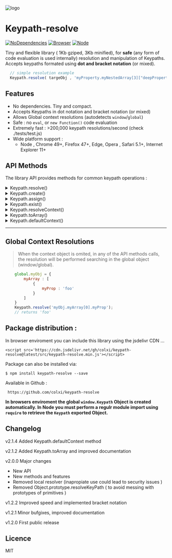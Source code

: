 ![logo](https://cdn.rawgit.com/colxi/keypath-resolve/f6782ad8/logo.png)

# Keypath-resolve
[![NoDependencies](https://img.shields.io/badge/dependencies-none-green.svg)](https://github.com/colxi/midi-parser-js)
[![Browser](https://img.shields.io/badge/browser-compatible-blue.svg)](https://github.com/colxi/midi-parser-js)
[![Node](https://img.shields.io/badge/node-compatible-brightgreen.svg)](https://www.npmjs.com/package/midi-parser-js)

Tiny and flexible library ( 1Kb gziped, 3Kb minified), for **safe** (any form  of code evaluation is used internally) resolution and manipulation of Keypaths. Accepts keypaths formated using **dot and bracket notation** (or mixed). 

```javascript
  // simple resolution example
  Keypath.resolve( targeObj , 'myProperty.myNestedArray[3]["deepProperty"]' )
```
## Features 
- No dependencies. Tiny and compact.
- Accepts Keypaths in dot notation and bracket notation (or mixed)
- Allows Global context resolutions (autodetects `window`/`global`)
- Safe : no `eval`, or `new Function()` code evaluation
- Extremely fast : >200,000 keypath resolutions/second (check ./tests/test.js)
- Wide platform support : 
  - Node , Chrome 49+, Firefox 47+, Edge, Opera , Safari 5.1+, Internet Explorer 11+

## API Methods
The library API provides methods for common keypath operations :

<details><summary>Keypath.resolve()</summary>
<p>
  
### Keypath.resolve()
---

Resolves the value of the provided keypath . If the keypath does not exist in the object triggers an error.
> **Keypath.resolve(  [contextObject ,]  keypath )**

- **`contextObject`** : (optional) Object to use as target object. If omited, global object is used instead.
- **`keyPath`**: String representing the keyPath to resolve.


```javascript
    const myObj = {
        myArray : [ 
            {
                myProp : 'foo'
            }
        ]
    }
    Keypath.resolve(myObj, 'myArray[0].myProp');   
    Keypath.resolve(myObj, 'myArray.0["myProp"]');   
    Keypath.resolve(myObj, "myArray['0'].myProp");   
    // all return 'foo'
```
</details>


<details><summary>Keypath.create()</summary>
<p>
  
### Keypath.create()
---

Creates the provided keypath structure, as a sequence of objects or arrays, according to the keypath string.

> **Keypath.create(  [contextObject ,]  keypath )**

- **`contextObject`** : (optional) Object to use as target object. If omited, global object is used instead.
- **`keyPath`**: String representing the keyPath to create.


```javascript
    const myObj = {}
    Keypath.create(myObj, 'myNested["myProp"]');   
    // creates the following object structure :
    // myObj.myNested.myProp , and sets the last property
    // value to undefined. Returns undefined
```
</details>


<details><summary>Keypath.assign()</summary>
<p>
  
### Keypath.assign()
---

Resolves the provided keypath and assigns to it the provided value. If the keypath does not exist in the object triggers an error.

> **Keypath.assign(  [contextObject ,]  keypath, value )**

- **`contextObject`** : (optional) Object to use as target object. If omited, global object is used instead.
- **`keyPath`**: String representing the keyPath to create.
- **`value`** : Value to set to the keypath resolution item

```javascript
    const myObj = {
    	myProp : undefined
    }
    Keypath.assign(myObj, 'myProp', 'foo');   
    // Assigns 'foo' to myProp and returns foo'
```
</details>


<details><summary>Keypath.exist()</summary>
<p>
  
### Keypath.exist()
---

Tries to resolve the provided keypath, if succeeds returns true, if fails returns false. 
> **Keypath.exist(  [contextObject ,]  keypath )**

- **`contextObject`** : (optional) Object to use as target object. If omited, global object is used instead.
- **`keyPath`**: String representing the keyPath to create.

```javascript
    const myObj = {
    	myProp : [111,222,333,444]
    }
    Keypath.exist(myObj, 'myProp[2]' );   
    // Returns true
```
</details>


<details><summary>Keypath.resolveContext()</summary>
<p>
  
### Keypath.resolveContext()
---

Resolves the provided keypath and returns an object containing the context of the resolution and the name of the property to retrieve the value. If the keypath cannot be resolved, triggers an error.
> **Keypath.resolveContext(  [contextObject ,]  keypath )**

- **`contextObject`** : (optional) Object to use as target object. If omited, global object is used instead.
- **`keyPath`**: String representing the keyPath to create.

```javascript
    const myObj = {
    	myNested:  {
            first: 'foo',
            second : 'bar'
        }
    }
    Keypath.resolveContext(myObj, 'myProp.myNested.first]' );   
    // Returns Object :
    // { context: {first: 'foo', second: 'bar'} , property:'first' }
```
</details>


<details><summary>Keypath.toArray()</summary>
<p>
  
### Keypath.toArray()
---

Returns an array with the keys of the provided keypath. Returns false if the keypath is not properly formated
> **Keypath.toArray( keypath )**

- **`keyPath`**: String representing the keyPath to create.

```javascript
    Keypath.exist('myProp[2].myNested["deepProp"]' );   
    // Returns ['myProp', '2','myNested','deepProp'] 
```
</details>


<details><summary>Keypath.defaultContext()</summary>
<p>
  
### Keypath.defaultContext()
---

Set the context to be used by default, when no context is provided to the API collection methods calls (by default: global/windowd).
> **Keypath.defaultContext( context )**

- **`context`**: Reference to the object to be used as default context.

```javascript
    myObj= {
        myProo:'foo'
    }
    Keypath.defaultContext( myObj );   
    Keypath.resolve('myProp');
    // Returns 'foo'
    Keypath.exist('myProp');
    // Returns true
    // (...)
```
</details>

---

## Global Context Resolutions

> When the context object is omited, in any of the API methods calls, the resolution will be performed searching in the global object (window/global).



```javascript
    global.myObj = {
        myArray : [ 
            {
                myProp : 'foo'
            }
        ]
    }
    Keypath.resolve('myObj.myArray[0].myProp');   
    // returns 'foo'
```

## Package distribution :

In browser enviroment you can include this library using the jsdelivr CDN ...

```
<script src='https://cdn.jsdelivr.net/gh/colxi/keypath-resolve@latest/src/keypath-resolve.min.js'></script>
```

Package can also be installed via:

```
$ npm install keypath-resolve --save
```

Available in Github :
```
 https://github.com/colxi/keypath-resolve
```

**In browsers enviroment the global `window.Keypath`  Object is created automatically.  In Node you must perform a regulr module import using  `require` to retrieve the  `Keypath`  exported Object.**

## Changelog
v2.1.4 Added Keypath.defaultContext method

v2.1.2 Added Keypath.toArray and improved documentation

v2.0.0 Major changes 

- New API  
- New methods and features
- Removed local resolver (inapropiate use could lead to security issues )
- Removed Object.prototype.resolveKeyPath ( to avoid messing with prototypes of primitives )

v1.2.2 Improved speed and implemented bracket notation

v1.2.1 Minor bufgixes, improved documentation

v1.2.0 First public release

## Licence 
MIT
